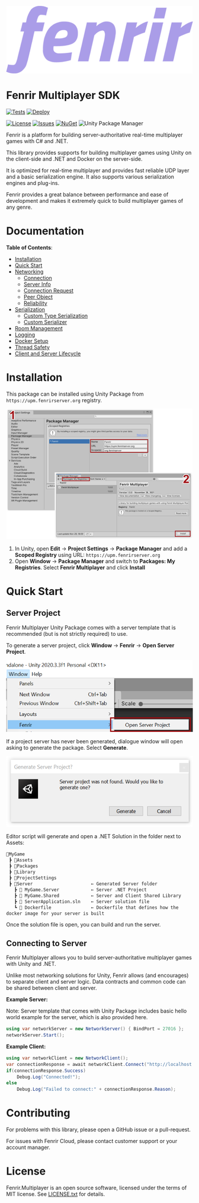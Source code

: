 ![Fenrir Multiplayer](/docs/images/FenrirLogo512.png)

# Fenrir Multiplayer SDK

[![Tests](https://github.com/FenrirServer/Fenrir.Multiplayer/actions/workflows/test.yml/badge.svg)](https://github.com/FenrirServer/Fenrir.Multiplayer/actions/workflows/test.yml)
[![Deploy](https://github.com/FenrirServer/Fenrir.Multiplayer/actions/workflows/deploy.yml/badge.svg)](https://github.com/FenrirServer/Fenrir.Multiplayer/actions/workflows/deploy.yml)

[![License](https://img.shields.io/github/license/FenrirServer/Fenrir.Multiplayer)](https://github.com/FenrirServer/Fenrir.Multiplayer/blob/master/LICENSE.txt)
[![Issues](https://img.shields.io/github/issues/FenrirServer/Fenrir.Multiplayer)](https://github.com/FenrirServer/Fenrir.Multiplayer/issues)
[![NuGet](https://img.shields.io/nuget/v/Fenrir.Multiplayer)](https://www.nuget.org/packages/Fenrir.Multiplayer/)
![Unity Package Manager](https://img.shields.io/npm/v/org.fenrirserver.multiplayer/latest?registry_uri=https%3A%2F%2Fupm.fenrirserver.org)

Fenrir is a platform for building server-authoritative real-time multiplayer games with C# and .NET.

This library provides supports for building multiplayer games using Unity on the client-side and .NET and Docker on the server-side.

It is optimized for real-time multiplayer and provides fast reliable UDP layer and a basic serialization engine. It also supports various serialization engines and plug-ins.

Fenrir provides a great balance between performance and ease of development and makes it extremely quick to build multiplayer games of any genre.

# Documentation

**Table of Contents**:

- [Installation](/docs/Installation.md)
- [Quick Start](/docs/QuickStart.md)
- [Networking](/docs/NetworkingBasics.md)
  - [Connection](/docs/Connection.md)
  - [Server Info](/docs/ServerInfo.md)
  - [Connection Request](/docs/ConnectionRequest.md)
  - [Peer Object](/docs/PeerObject.md)
  - [Reliability](/docs/Reliability.md)
- [Serialization](/docs/Serialization.md)
  - [Custom Type Serialization](/docs/CustomTypeSerialization.md)
  - [Custom Serializer](/docs/CustomSerializer.md)
- [Room Management](/docs/RoomManagementBasics.md)
- [Logging](/docs/Logging.md)
- [Docker Setup](/docs/DockerBasics.md)
- [Thread Safety](/docs/ThreadSafety.md)
- [Client and Server Lifecycle](/docs/Lifecycle.md)

# Installation

This package can be installed using Unity Package from `https://upm.fenrirserver.org` registry.

![Fenrir Multiplayer](/docs/images/UnityPackageManager.png)

1. In Unity, open **Edit** → **Project Settings** → **Package Manager** and add a **Scoped Registry** using URL: `https://upm.fenrirserver.org`
2. Open **Window** → **Package Manager** and switch to **Packages: My Registries**. Select **Fenrir Multiplayer** and click **Install**

# Quick Start

## Server Project

Fenrir Multiplayer Unity Package comes with a server template that is recommended (but is not strictly required) to use.

To generate a server project, click **Window** → **Fenrir** → **Open Server Project**.

![Server Project](/docs/images/OpenServerProject.png)

If a project server has never been generated, dialogue window will open asking to generate the package. Select **Generate**.

![Generate Server Project](/docs/images/GenerateServerProject.png)

Editor script will generate and open a .NET Solution in the folder next to Assets:

```
📂MyGame
 ┣ 📂Assets
 ┣ 📂Packages
 ┣ 📂Library
 ┣ 📂ProjectSettings
 ┣ 📁Server                      ← Generated Server folder
   ┣ 📂 MyGame.Server            ← Server .NET Project 
   ┣ 📂 MyGame.Shared            ← Server and Client Shared Library
   ┣ 📄 ServerApplication.sln    ← Server solution file
   ┗ 📄 Dockerfile               ← Dockerfile that defines how the docker image for your server is built
```

Once the solution file is open, you can build and run the server.

## Connecting to Server

Fenrir Multiplayer allows you to build server-authoritative multiplayer games with Unity and .NET.

Unlike most networking solutions for Unity, Fenrir allows (and encourages) to separate client and server logic.
Data contracts and common code can be shared between client and server.

**Example Server:**

Note: Server template that comes with Unity Package includes basic hello world example for the server, which is also provided here.

```csharp
using var networkServer = new NetworkServer() { BindPort = 27016 };
networkServer.Start();
```

**Example Client:**

```csharp
using var networkClient = new NetworkClient();
var connectionResponse = await networkClient.Connect("http://localhost:27016");
if(connectionResponse.Success)
    Debug.Log("Connected!");
else
    Debug.Log("Failed to connect:" + connectionResponse.Reason);
```

# Contributing

For problems with this library, please open a GitHub issue or a pull-request. 

For issues with Fenrir Cloud, please contact customer support or your account manager.

# License

Fenrir.Multiplayer is an open source software, licensed under the terms of MIT license. See [LICENSE.txt](/LICENSE.txt) for details.
